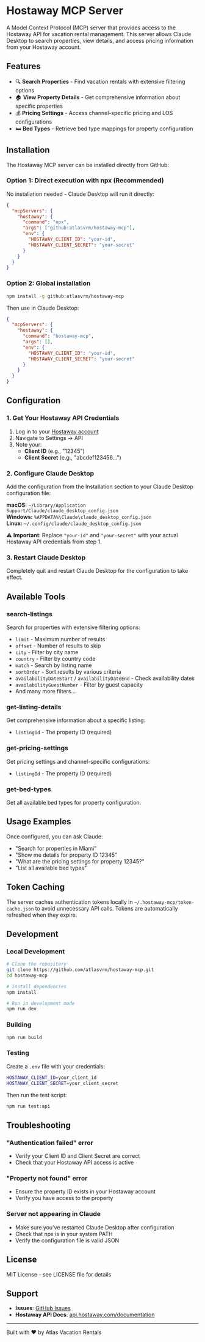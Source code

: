# Hostaway MCP Server

A Model Context Protocol (MCP) server that provides access to the Hostaway API for vacation rental management. This server allows Claude Desktop to search properties, view details, and access pricing information from your Hostaway account.

## Features

- 🔍 **Search Properties** - Find vacation rentals with extensive filtering options
- 🏠 **View Property Details** - Get comprehensive information about specific properties
- 💰 **Pricing Settings** - Access channel-specific pricing and LOS configurations
- 🛏️ **Bed Types** - Retrieve bed type mappings for property configuration

## Installation

The Hostaway MCP server can be installed directly from GitHub:

### Option 1: Direct execution with npx (Recommended)

No installation needed - Claude Desktop will run it directly:

```json
{
  "mcpServers": {
    "hostaway": {
      "command": "npx",
      "args": ["github:atlasvrm/hostaway-mcp"],
      "env": {
        "HOSTAWAY_CLIENT_ID": "your-id",
        "HOSTAWAY_CLIENT_SECRET": "your-secret"
      }
    }
  }
}
```

### Option 2: Global installation

```bash
npm install -g github:atlasvrm/hostaway-mcp
```

Then use in Claude Desktop:

```json
{
  "mcpServers": {
    "hostaway": {
      "command": "hostaway-mcp",
      "args": [],
      "env": {
        "HOSTAWAY_CLIENT_ID": "your-id",
        "HOSTAWAY_CLIENT_SECRET": "your-secret"
      }
    }
  }
}
```

## Configuration

### 1. Get Your Hostaway API Credentials

1. Log in to your [Hostaway account](https://www.hostaway.com)
2. Navigate to Settings → API
3. Note your:
   - **Client ID** (e.g., "12345")
   - **Client Secret** (e.g., "abcdef123456...")

### 2. Configure Claude Desktop

Add the configuration from the Installation section to your Claude Desktop configuration file:

**macOS:** `~/Library/Application Support/Claude/claude_desktop_config.json`  
**Windows:** `%APPDATA%\Claude\claude_desktop_config.json`  
**Linux:** `~/.config/claude/claude_desktop_config.json`

⚠️ **Important**: Replace `"your-id"` and `"your-secret"` with your actual Hostaway API credentials from step 1.

### 3. Restart Claude Desktop

Completely quit and restart Claude Desktop for the configuration to take effect.

## Available Tools

### search-listings
Search for properties with extensive filtering options:
- `limit` - Maximum number of results
- `offset` - Number of results to skip
- `city` - Filter by city name
- `country` - Filter by country code
- `match` - Search by listing name
- `sortOrder` - Sort results by various criteria
- `availabilityDateStart` / `availabilityDateEnd` - Check availability dates
- `availabilityGuestNumber` - Filter by guest capacity
- And many more filters...

### get-listing-details
Get comprehensive information about a specific listing:
- `listingId` - The property ID (required)

### get-pricing-settings
Get pricing settings and channel-specific configurations:
- `listingId` - The property ID (required)

### get-bed-types
Get all available bed types for property configuration.

## Usage Examples

Once configured, you can ask Claude:

- "Search for properties in Miami"
- "Show me details for property ID 12345"
- "What are the pricing settings for property 12345?"
- "List all available bed types"

## Token Caching

The server caches authentication tokens locally in `~/.hostaway-mcp/token-cache.json` to avoid unnecessary API calls. Tokens are automatically refreshed when they expire.

## Development

### Local Development

```bash
# Clone the repository
git clone https://github.com/atlasvrm/hostaway-mcp.git
cd hostaway-mcp

# Install dependencies
npm install

# Run in development mode
npm run dev
```

### Building

```bash
npm run build
```

### Testing

Create a `.env` file with your credentials:

```bash
HOSTAWAY_CLIENT_ID=your_client_id
HOSTAWAY_CLIENT_SECRET=your_client_secret
```

Then run the test script:

```bash
npm run test:api
```

## Troubleshooting

### "Authentication failed" error
- Verify your Client ID and Client Secret are correct
- Check that your Hostaway API access is active

### "Property not found" error
- Ensure the property ID exists in your Hostaway account
- Verify you have access to the property

### Server not appearing in Claude
- Make sure you've restarted Claude Desktop after configuration
- Check that npx is in your system PATH
- Verify the configuration file is valid JSON

## License

MIT License - see LICENSE file for details

## Support

- **Issues**: [GitHub Issues](https://github.com/atlasvrm/hostaway-mcp/issues)
- **Hostaway API Docs**: [api.hostaway.com/documentation](https://api.hostaway.com/documentation)

---

Built with ❤️ by Atlas Vacation Rentals